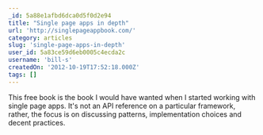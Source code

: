 ```yaml
---
_id: 5a88e1afbd6dca0d5f0d2e94
title: "Single page apps in depth"
url: 'http://singlepageappbook.com/'
category: articles
slug: 'single-page-apps-in-depth'
user_id: 5a83ce59d6eb0005c4ecda2c
username: 'bill-s'
createdOn: '2012-10-19T17:52:18.000Z'
tags: []
---
```


This free book is the book I would have wanted when I started working with single page apps. It's not an API reference on a particular framework, rather, the focus is on discussing patterns, implementation choices and decent practices.
